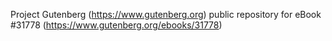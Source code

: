 Project Gutenberg (https://www.gutenberg.org) public repository for eBook #31778 (https://www.gutenberg.org/ebooks/31778)
